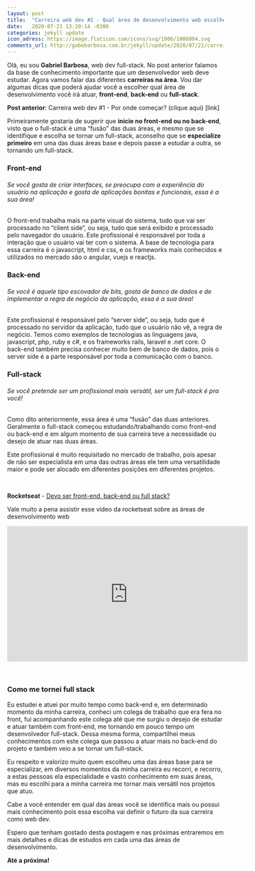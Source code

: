 ```yaml
---
layout: post
title:  "Carreira web dev #2 - Qual área de desenvolvimento web escolher?"
date:   2020-07-21 13:20:14 -0300
categories: jekyll update
icon_adress: https://image.flaticon.com/icons/svg/1006/1006004.svg
comments_url: http://gabebarbosa.com.br/jekyll/update/2020/07/21/carreiraWebDevQualAreaEscolher.html
---
```


Olá, eu sou **Gabriel Barbosa**, web dev full-stack. No post anterior falamos da base de conhecimento importante que um desenvolvedor web deve estudar. Agora vamos falar das diferentes **carreiras na área**. Vou dar algumas dicas que poderá ajudar você a escolher qual área de desenvolvimento você irá atuar, **front-end**, **back-end** ou **full-stack**.

**Post anterior**: Carreira web dev #1 - Por onde começar? (clique aqui) [link]

Primeiramente gostaria de sugerir que **inicie no front-end ou no back-end**, visto que o full-stack é uma “fusão” das duas áreas, e mesmo que se identifique e escolha se tornar um full-stack, aconselho que se **especialize primeiro** em uma das duas áreas base e depois passe a estudar a outra, se tornando um full-stack.

### Front-end
###### Se você gosta de criar interfaces, se preocupa com a experiência do usuário na aplicação e gosta de aplicações bonitas e funcionais, essa é a sua área!

O front-end trabalha mais na parte visual do sistema, tudo que vai ser processado no “client side”, ou seja, tudo que será exibido e processado pelo navegador do usuário.
Este profissional é responsável por toda a interação que o usuário vai ter com o sistema.
A base de tecnologia para essa carreira é o javascript, html e css, e os frameworks mais conhecidos e utilizados no mercado são o angular, vuejs e reactjs.

### Back-end
###### Se você é aquele tipo escovador de bits, gosta de banco de dados e de implementar a regra de negócio da aplicação, essa é a sua área!

Este profissional é responsável pelo “server side”, ou seja, tudo que é processado no servidor da aplicação, tudo que o usuário não vê, a regra de negócio.
Temos como exemplos de tecnologias as linguagens java, javascript, php, ruby e c#, e os frameworks rails, laravel e .net core.
O back-end também precisa conhecer muito bem de banco de dados, pois o server side é a parte responsável por toda a comunicação com o banco.

### Full-stack
###### Se você pretende ser um profissional mais versátil, ser um full-stack é pra você!

Como dito anteriormente, essa área é uma “fusão” das duas anteriores. Geralmente o full-stack começou estudando/trabalhando como front-end ou back-end e em algum momento de sua carreira teve a necessidade ou desejo de atuar nas duas áreas.

Este profissional é muito requisitado no mercado de trabalho, pois apesar de não ser especialista em uma das outras áreas ele tem uma versatilidade maior e pode ser alocado em diferentes posições em diferentes projetos.

&nbsp;

**Rocketseat** - [Devo ser front-end, back-end ou full stack?](https://www.youtube.com/watch?v=X9svzO3KNEo)

Vale muito a pena assistir esse vídeo da rocketseat sobre as áreas de desenvolvimento web

<iframe width="560" height="315" src="https://www.youtube.com/embed/X9svzO3KNEo" frameborder="0" allow="accelerometer; autoplay; encrypted-media; gyroscope; picture-in-picture" allowfullscreen></iframe>

&nbsp;

### Como me tornei full stack

Eu estudei e atuei por muito tempo como back-end e, em determinado momento da minha carreira, conheci um colega de trabalho que era fera no front, fui acompanhando este colega até que me surgiu o desejo de estudar e atuar também com front-end, me tornando em pouco tempo um desenvolvedor full-stack. Dessa mesma forma, compartilhei meus conhecimentos com este colega que passou a atuar mais no back-end do projeto e também veio a se tornar um full-stack.

Eu respeito e valorizo muito quem escolheu uma das áreas base para se especializar, em diversos momentos da minha carreira eu recorri, e recorro, a estas pessoas ela especialidade e vasto conhecimento em suas áreas, mas eu escolhi para a minha carreira me tornar mais versátil nos projetos que atuo.

Cabe a você entender em qual das áreas você se identifica mais ou possui mais conhecimento pois essa escolha vai definir o futuro da sua carreira como web dev.

Espero que tenham gostado desta postagem e nas próximas entraremos em mais detalhes e dicas de estudos em cada uma das áreas de desenvolvimento.

**Até a próxima!**
